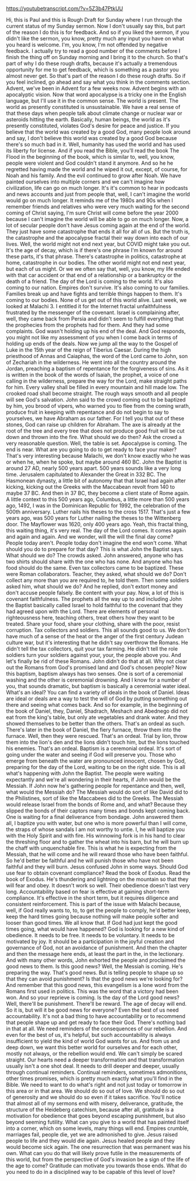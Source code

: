 https://youtubetranscript.com/?v=5Z3b47PtkUU

 Hi, this is Paul and this is Rough Draft for Sunday where I run through the current status of my Sunday sermon. Now I don't usually say this, but part of the reason I do this is for feedback. And so if you liked the sermon, if you didn't like the sermon, you know, pretty much any input you have on what you heard is welcome. I'm, you know, I'm not offended by negative feedback. I actually try to read a good number of the comments before I finish the thing off on Sunday morning and I bring it to the church. So that's part of why I do these rough drafts, because it's actually a tremendous opportunity for me to get feedback, which is something as a pastor you almost never get. So that's part of the reason I do these rough drafts. So if you feel inclined, go ahead and say what you think in the comments section. Advent, we've been in Advent for a few weeks now. Advent begins with an apocalyptic vision. Now that word apocalypse is a tricky one in the English language, but I'll use it in the common sense. The world is present. The world as presently constituted is unsustainable. We have a real sense of that these days when people talk about climate change or nuclear war or asteroids hitting the earth. Basically, human beings, the world as it's presently constituted, violates God's desire for peace and justice. If you believe that the world was created by a good God, many people look around and say, I don't believe this world was created by a good God because there's so much bad in it. Well, humanity has used the world and has used its liberty for license. And if you read the Bible, you'll read the book The Flood in the beginning of the book, which is similar to, well, you know, people were violent and God couldn't stand it anymore. And so he he regretted having made the world and he wiped it out, except, of course, for Noah and his family. And the evil continued to grow after Noah. We have painted ourselves into multiple corners and we can't imagine how civilization, life can go on much longer. It's it's common to hear in podcasts and news accounts and just from people that, well, I can't imagine the world would go on much longer. It reminds me of the 1980s and 90s when I remember friends and relatives who were very much waiting for the second coming of Christ saying, I'm sure Christ will come before the year 2000 because I can't imagine the world will be able to go on much longer. Now, a lot of secular people don't have Jesus coming again at the end of the world. They just have some catastrophe that ends it all for all of us. But the truth is, the catastrophe and the apocalypse fractal their way down into each of our lives. Well, the world might not end next year, but COVID might take you out. It's the age of decay, which is if there's one phrase I'm known for around these parts, it's that phrase. There's catastrophe in politics, catastrophe at home, catastrophe in our bodies. The other world might not end next year, but each of us might. Or we we often say that, well, you know, my life ended with that car accident or that end of a relationship or a bankruptcy or the death of a friend. The day of the Lord is coming to the world. It's also coming to our nation. Empires don't survive. It's also coming to our families. Families break up and have fights and terrible things happen to them. It's coming to our bodies. None of us get out of this world alive. Last week, we looked at Malachi 3. I entitled it for the Internet fractal unfaithfulness frustrated by the messenger of the covenant. Israel is complaining after, well, they came back from Persia and didn't seem to fulfill everything that the prophecies from the prophets had for them. And they had some complaints. God wasn't holding up his end of the deal. And God responds, you might not like my assessment of you when I come back in terms of holding up ends of the deals. Now we jump all the way to the Gospel of Luke in the 15th year of the reign of Tiberius Caesar. During the high priesthood of Annas and Caiaphas, the word of the Lord came to John, son of Zechariah in the wilderness. He went into all the country around the Jordan, preaching a baptism of repentance for the forgiveness of sins. As it is written in the book of the words of Isaiah, the prophet, a voice of one calling in the wilderness, prepare the way for the Lord, make straight paths for him. Every valley shall be filled in every mountain and hill made low. The crooked road shall become straight. The rough ways smooth and all people will see God's salvation. John said to the crowd coming out to be baptized by him, you brood of vipers, who warned you to flee from the coming wrath, produce fruit in keeping with repentance and do not begin to say to yourselves, we have Abraham as our father. For I tell you that out of these stones, God can raise up children for Abraham. The axe is already at the root of the tree and every tree that does not produce good fruit will be cut down and thrown into the fire. What should we do then? Ask the crowd a very reasonable question. Well, the table is set. Apocalypse is coming. The end is near. What are you going to do to get ready to face your maker? That's very interesting because Malachi, we don't know exactly who he was or when he, when he spoke, but maybe around 460 BC. John the Baptist is around 27 AD, nearly 500 years apart. 500 years sounds like a very long time. Jerusalem capitulated to Alexander the Great in 332 BC. The Hasmonean dynasty, a little bit of autonomy that that Israel had again after kicking, kicking out the Greeks with the Maccabean revolt from 140 to maybe 37 BC. And then in 37 BC, they become a client state of Rome again. A little context to this 500 years ago, Columbus, a little more than 500 years ago, 1492, I was in the Dominican Republic for 1992, the celebration of the 500th anniversary. Luther nails his theses to the cross 1517. That's just a few years ago, was 500 years for Luther nailing the theses to the Wittenberg door. The Mayflower was 1620, only 400 years ago. Yeah, this fractal thing, this waiting thing, it's very real. The day of the Lord comes. It comes again and again and again. And we wonder, will the will the final day come? People today aren't. People today don't imagine the end won't come. What should you do to prepare for that day? This is what John the Baptist says. What should we do? The crowds asked. John answered, anyone who has two shirts should share with the one who has none. And anyone who has food should do the same. Even tax collectors came to be baptized. These were Roman collaborators. Teacher, they asked, what should we do? Don't collect any more than you are required to, he told them. Then some soldiers asked him, what should we do? And he replied, don't extort money and don't accuse people falsely. Be content with your pay. Now, a lot of this is covenant faithfulness. The prophets all the way up to and including John the Baptist basically called Israel to hold faithful to the covenant that they had agreed upon with the Lord. There are elements of personal righteousness here, teaching others, treat others how they want to be treated. Share your food, share your clothing, share with the poor, resist corruption. Tax collectors and soldiers. This all sounds good to us. We don't have much of a sense of the heat or the anger of the first century Judean culture war, but it's interesting that he didn't say overthrow the Romans. He didn't tell the tax collectors, quit your tax farming. He didn't tell the role soldiers turn your soldiers against your, your, the people above you. And let's finally be rid of these Romans. John didn't do that at all. Why not clear out the Romans from God's promised land and God's chosen people? Now this baptism, baptism always has two senses. One is sort of a ceremonial washing and the other is ceremonial drowning. And I know for a number of you, that sounds dramatic, but baptism is basically a ceremonial water ideal. What's an ideal? You can find a variety of ideals in the book of Daniel. Ideas are ideal or deals are a way to test the will of God by putting something out there and seeing what comes back. And so for example, in the beginning of the book of Daniel, they, Daniel, Shadrach, Meshach and Abednego did not eat from the king's table, but only ate vegetables and drank water. And they showed themselves to be better than the others. That's an ordeal as such. There's later in the book of Daniel, the fiery furnace, throw them into the furnace. Well, then they were rescued. That's an ordeal. Trial by lion, throw them into the lion's den and the lions didn't touch him, but the lions touched his enemies. That's an ordeal. Baptism is a ceremonial ordeal. It's sort of going under the water and seeing if God will preserve you. Those who emerge from beneath the water are pronounced innocent, chosen by God, preparing for the day of the Lord, waiting to be on the right side. This is all what's happening with John the Baptist. The people were waiting expectantly and we're all wondering in their hearts, if John would be the Messiah. If John now he's gathering people for repentance and then, well, what would the Messiah do? The Messiah would do sort of like David did to the Philistines, sort of like the Maccabees did to the Greeks. The Messiah would release Israel from the bonds of Rome and, and what? Because they slipped the bonds of their captors many times and bonds kept coming back. One is waiting for a final deliverance from bondage. John answered them all, I baptize you with water, but one who is more powerful than I will come, the straps of whose sandals I am not worthy to untie. I, he will baptize you with the Holy Spirit and with fire. His winnowing fork is in his hand to clear the threshing floor and to gather the wheat into his barn, but he will burn up the chaff with unquenchable fire. This is what he is expecting from the Messiah, that he will come and he will reward those who have been faithful. So he'd better be faithful and he will punish those who have not been faithful and they will burn. Jesus confused John in some ways. Should God use fear to obtain covenant compliance? Read the book of Exodus. Read the book of Exodus. He's thundering and lightning on the mountain so that they will fear and obey. It doesn't work so well. Their obedience doesn't last very long. Accountability based on fear is effective at gaining short-term compliance. It's effective in the short term, but it requires diligence and consistent reinforcement. This is part of the issue with Malachi because, well, if God really wants to, to, to get the people to comply, he'd better keep, keep the hard times going because nothing will make people softer and looser than good times. We all know that. If God had just kept the good times going, what would have happened? God is looking for a new kind of obedience. It needs to be free. It needs to be voluntary. It needs to be motivated by joy. It should be a participation in the joyful creation and governance of God, not an avoidance of punishment. And then the chapter and then the message here ends, at least the part in the, in the lectionary. And with many other words, John exhorted the people and proclaimed the good news to them. Is this good news? Well, the Messiah is coming. He's preparing the way. That's good news. But is telling people to shape up so that they can avoid punishment? Is that the good news we're looking for? And remember that this good news, this evangelism is a lone word from the Romans first used in politics. This was the word that a victory had been won. And so your reprieve is coming. Is the day of the Lord good news? Well, there'll be punishment. There'll be reward. The age of decay will end. So it is, but will it be good news for everyone? Even the best of us need accountability. It's not a bad thing to have accountability or to recommend that people shape up and get ready to face their God. There's nothing bad in that at all. We need reminders of the consequences of our rebellion. And even for the best of us, it's helpful, but such accountability is always insufficient to yield the kind of world God wants for us. And from us and deep down, we want this better world for ourselves and for each other, mostly not always, or the rebellion would end. We can't simply be scared straight. Our hearts need a deeper transformation and that transformation usually isn't a one shot deal. It needs to drill deeper and deeper, usually through continual reminders. Continual reminders, sometimes admonitions, other times promises, which is pretty much exactly what you'll find in the Bible. We need to want to do what's right and not just today or tomorrow in this area or in that area. We should do so out of love. We should do so out of generosity and we should do so even if it takes sacrifice. You'll notice that almost all of my sermons end with misery, deliverance, gratitude, the structure of the Heideberg catechism, because after all, gratitude is a motivation for obedience that goes beyond escaping punishment, but also beyond seeming futility. What can you give to a world that has painted itself into a corner, which on some levels, many things will end. Empires crumble, marriages fail, people die, yet we are admonished to give. Jesus raised people to life and they would die again. Jesus healed people and they would become sick again. The one resurrection that was permanent was his own. What can you do that will likely prove futile in the measurements of this world, but from the perspective of God's invasion be a sign of the life of the age to come? Gratitude can motivate you towards those ends. What do you need to do in a disciplined way to be capable of this level of love?